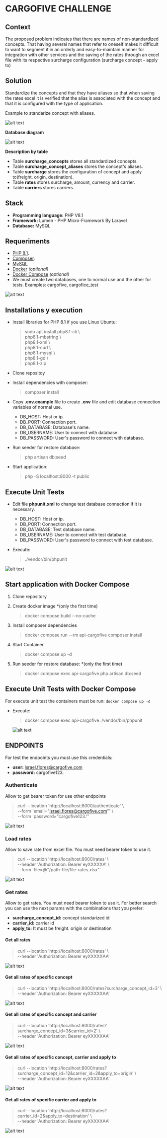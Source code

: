 # CARGOFIVE CHALLENGE

## Context
The proposed problem indicates that there are names of non-standardized concepts.
That having several names that refer to oneself makes it difficult to want to segment it in an orderly and easy-to-maintain manner for integration with other services and the saving of the rates through an excel file with its respective surcharge configuration (surcharge concept - apply to)

## Solution
Standardize the concepts and that they have aliases so that when saving the rates excel it is verified that the alias is associated with the concept and that it is configured with the type of application.

Example to standarize concept with aliases.

![alt text](./readme-files/segmentation-example.png)


**Database diagram**

![alt text](./readme-files/db-schema.png)

**Description by table**
- Table **surcharge_concepts** stores all standardized concepts.
- Table **surcharge_concept_aliases** stores the concept's aliases.
- Table **surcharge** stores the configuration of concept and apply to(freight. origin, destination).
- Table **rates** stores surcharge, amount, currency and carrier.
- Table **carriers** stores carriers.


## Stack
- **Programming language:** PHP V8.1
- **Framework:** Lumen - PHP Micro-Framework By Laravel
- **Database:** MySQL

## Requeriments
- [PHP 8.1](https://www.php.net/releases/8.1/en.php).
- [Composer](https://getcomposer.org).
- [MySQL](https://www.mysql.com)
- [Docker](https://www.docker.com) *(optional)*
- [Docker Compose](https://docs.docker.com/compose) *(optional)*
- We must create two databases, one to normal use and the other for tests. Examples: cargofive, cargofice_test

![alt text](./readme-files/dbs-examples.png)


## Installations y execution

- Install libraries for PHP 8.1 if you use Linux Ubuntu:
    > sudo apt install php8.1-cli \\\
    >   php8.1-mbstring \\\
    >   php8.1-xml \\\
    >   php8.1-curl \\\
    >   php8.1-mysql \\\
    >   php8.1-gd \\\
    >   php8.1-zip

- Clone repositoy

- Install dependencies with composer: 
    > composer install

- Copy **.env.example** file to create **.env** file and edit database connection variables of normal use.
    * DB_HOST: Host or ip.
    * DB_PORT: Connection port.
    * DB_DATABASE: Database's name.
    * DB_USERNAME: User to connect with database.
    * DB_PASSWORD: User's password to connect with database.

- Run seeder for restore database:
    > php artisan db:seed

- Start application:
    > php -S localhost:8000 -t public

## Execute Unit Tests
- Edit file  **phpunit.xml**  to change test database connection if it is necessary.
    * DB_HOST: Host or ip.
    * DB_PORT: Connection port.
    * DB_DATABASE: Test database name.
    * DB_USERNAME: User to connect with test database.
    * DB_PASSWORD: User's password to connect with test database.

- Execute:
    > ./vendor/bin/phpunit

![alt text](./readme-files/run-unit-test.png)

## Start application with Docker Compose

1. Clone repository

2. Create docker image *(only the first time)
    > docker compose build --no-cache

3. Install composer dependencies
    > docker compose run --rm api-cargofive composer install

4. Start Container
    > docker compose up -d

5. Run seeder for restore database: *(only the first time)
    > docker compose exec api-cargofive php artisan db:seed

## Execute Unit Tests with Docker Compose
For execute unit test the containers must be run: ```docker compose up -d```

- Execute:
    > docker compose exec api-cargofive ./vendor/bin/phpunit

    ![alt text](./readme-files/run-unit-test-docker.png)

## ENDPOINTS
For test the endpoints you must use this credentials:
- **user:** israel.flores@cargofive.com
- **password:** cargofive123.

### Authenticate
Allow to get bearer token for use other endpoints

> curl --location 'http://localhost:8000/authenticate' \\\
> --form 'email="israel.flores@cargofive.com"' \\\
> --form 'password="cargofive123."'

![alt text](./readme-files/endpoint-authenticate.png)

### Load rates
Allow to save rate from excel file. You must need bearer token to use it.

> curl --location 'http://localhost:8000/rates' \\\
> --header 'Authorization: Bearer eyXXXXXA' \\\
> --form 'file=@"/path-file/file-rates.xlsx"'

![alt text](./readme-files/endpoint-load-rates.png)

### Get rates
Allow to get rates. You must need bearer token to use it.
For better search you can use the next params with the combinations that you prefer:
- **surcharge_concept_id:** concept standarized id
- **carrier_id:** carrier id
- **apply_to:** It must be freight. origin or destination

#### Get all rates
> curl --location 'http://localhost:8000/rates' \\\
> --header 'Authorization: Bearer eyXXXXXAA'

![alt text](./readme-files/endpoint-get-rates.png)

#### Get all rates of specific concept
> curl --location 'http://localhost:8000/rates?surcharge_concept_id=3' \\\
> --header 'Authorization: Bearer eyXXXXXAA'

![alt text](./readme-files/endpoint-get-rates-by-concept.png)

#### Get all rates of specific concept and carrier
> curl --location 'http://localhost:8000/rates?surcharge_concept_id=3&carrier_id=2' \\\
> --header 'Authorization: Bearer eyXXXXXAA'

![alt text](./readme-files/endpoint-get-rates-by-concept-carrier.png)

#### Get all rates of specific concept, carrier and apply to
> curl --location 'http://localhost:8000/rates?surcharge_concept_id=12&carrier_id=2&apply_to=origin' \\\
> --header 'Authorization: Bearer eyXXXXXAA'

![alt text](./readme-files/endpoint-get-rates-concept-carrier-apply_to.png)

#### Get all rates of specific carrier and apply to
> curl --location 'http://localhost:8000/rates?carrier_id=2&apply_to=destination' \\\
> --header 'Authorization: Bearer eyXXXXXAA'

![alt text](./readme-files/endpoint-get-rates-by-carrier-apply_to.png)


